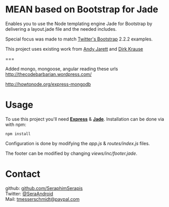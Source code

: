 MEAN based on Bootstrap for Jade
================================

Enables you to use the Node templating engine Jade for Bootstrap by delivering a layout.jade file and the needed includes.

Special focus was made to match [Twitter's Bootstrap][bootstrap] 2.2.2 examples.

This project uses existing work from [Andy Jarett][l1] and [Dirk Krause][l2]

===

Added mongo, mongoose, angular reading these urls
http://thecodebarbarian.wordpress.com/

http://howtonode.org/express-mongodb


Usage
==================
To use this project you'll need [**Express**][exp] & [**Jade**][jade]. Installation can be done via with npm:

	npm install

Configuration is done by modifying the *app.js* & *routes/index.js* files.

The footer can be modified by changing *views/inc/footer.jade*.



Contact
==================
github: [github.com/SeraphimSerapis][github]<br/>
Twitter: [@SeraAndroid][twitter]<br/>
Mail: <tmesserschmidt@paypal.com>

[bootstrap]: http://twitter.github.com/bootstrap/
[github]: https://github.com/SeraphimSerapis
[twitter]: https://twitter.com/seraandroid
[l1]: http://www.andyjarrett.co.uk/blog/index.cfm/2011/12/21/layoutjade-for-Twitters-Bootstrap
[l2]: https://gist.github.com/1771035
[exp]: http://expressjs.com/guide.html
[jade]: http://jade-lang.com/
